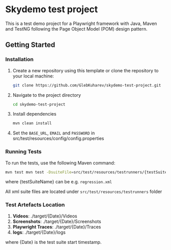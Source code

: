 # Skydemo test project

This is a test demo project for a Playwright framework with Java, Maven and TestNG following the Page Object Model (POM) design pattern. 

## Getting Started

### Installation

1. Create a new repository using this template or clone the repository to your local machine:

   ```bash
   git clone https://github.com/GlebKuharev/skydemo-test-project.git
   ```
2. Navigate to the project directory

   ```bash
   cd skydemo-test-project
   ```
3. Install dependencies

    ```bash
    mvn clean install
    ```
4. Set the `BASE_URL`, `EMAIL` and `PASSWORD` in src/test/resources/config/config.properties 

### Running Tests

To run the tests, use the following Maven command:

```bash
mvn test mvn test -DsuiteFile=src/test/resources/testrunners/{testSuiteName}.xml
```
where {testSuiteName} can be e.g. `regression.xml`

All xml suite files are located under `src/test/resources/testrunners` folder
### Test Artefacts Location

1. **Videos**: ./target/{Date}/Videos
2. **Screenshots**: ./target/{Date}/Screenshots
3. **Playwright Traces**: ./target/{Date}/Traces
4. **logs**: ./target/{Date}/logs

where {Date} is the test suite start timestamp.  
